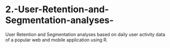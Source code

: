 # 2.-User-Retention-and-Segmentation-analyses-
User Retention and Segmentation analyses based on daily user activity data of a popular web and mobile application using R. 
